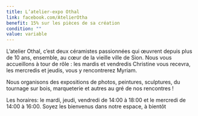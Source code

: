 ```yaml
---
title: L’atelier-expo Othal
link: facebook.com/AtelierOtha
benefit: 15% sur les pièces de sa création
condition: ""
value: variable
---
```


L’atelier Othal, c’est deux
céramistes passionnées qui
œuvrent depuis plus de 10 ans,
ensemble, au cœur de la vieille
ville de Sion. Nous vous accueillons
à tour de rôle : les mardis
et vendredis Christine vous
recevra, les mercredis et jeudis,
vous y rencontrerez Myriam.

Nous organisons des expositions
de photos, peintures,
sculptures, du tournage sur
bois, marqueterie et autres au
gré de nos rencontres !

Les horaires: le mardi, jeudi,
vendredi de 14:00 à 18:00 et
le mercredi de 14:00 à 16:00.
Soyez les bienvenus dans notre
espace, à bientôt 
